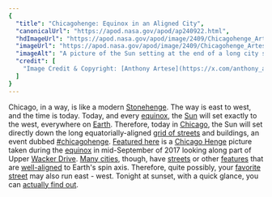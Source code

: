 ```yaml
---
{
  "title": "Chicagohenge: Equinox in an Aligned City",
  "canonicalUrl": "https://apod.nasa.gov/apod/ap240922.html",
  "hdImageUrl": "https://apod.nasa.gov/apod/image/2409/Chicagohenge_Artese_1320.jpg",
  "imageUrl": "https://apod.nasa.gov/apod/image/2409/Chicagohenge_Artese_960.jpg",
  "imageAlt": "A picture of the Sun setting at the end of a long city street is shown. Please see the explanation for more detailed information.",
  "credit": [
    "Image Credit & Copyright: [Anthony Artese](https://x.com/anthony_artese)"
  ]
}
---
```


Chicago, in a way, is like a modern [Stonehenge](https://en.wikipedia.org/wiki/Stonehenge). The way is east to west, and the time is today. Today, and every [equinox](https://apod.nasa.gov/apod/ap210922.html), the [Sun](https://science.nasa.gov/sun/) will set exactly to the west, everywhere on [Earth](https://science.nasa.gov/earth/facts/). Therefore, today in [Chicago](https://en.wikipedia.org/wiki/Chicago), the Sun will set directly down the long equatorially-aligned [grid of streets](https://www.domu.com/blog/decoding-the-chicago-street-grid-system) and buildings, an event dubbed [#chicagohenge](https://twitter.com/search?q=%23chicagohenge). [Featured here](https://twitter.com/anthony_artese/status/910309187049148417) is a [Chicago Henge](http://www.chicagotribune.com/news/ct-viewing-chicagohenge-when-and-how-it-works-20150922s-htmlstory.html) picture taken during the [equinox](https://blogs.nasa.gov/Watch_the_Skies/tag/equinox/) in mid-September of 2017 looking along part of Upper [Wacker Drive](https://en.wikipedia.org/wiki/Wacker_Drive). [Many cities](https://www.citylab.com/transportation/2016/03/mapping-street-numbering-us-new-york-philadelphia/472809/), though, have [streets](https://apod.nasa.gov/apod/ap240319.html) or other [features](https://apod.nasa.gov/apod/ap170621.html) that are [well-aligned](https://apod.nasa.gov/apod/ap140706.html) to Earth's spin axis. Therefore, quite possibly, your [favorite street](http://static.boredpanda.com/blog/wp-content/uploads/2016/01/police-rescue-sloth-cross-highway-ecuador-6.jpg) may also run east - west. Tonight at sunset, with a quick glance, you can [actually find out](https://as2.ftcdn.net/v2/jpg/00/34/33/73/1000_F_34337307_NVRxBN6qAPMSzwlLvHk91LZHTnPPemts.jpg).
